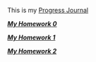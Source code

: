 This is my [Progress Journal](https://bu-ie-582.github.io/fall20-egc-boun/)

[***My Homework 0***](https://github.com/BU-IE-582/fall20-egc-boun/blob/main/files/homework0.html)

[***My Homework 1***](https://github.com/BU-IE-582/fall20-egc-boun/blob/main/HW1/HW1.html)

[***My Homework 2***](https://github.com/BU-IE-582/fall20-egc-boun/blob/main/HW2/HW2.html)
